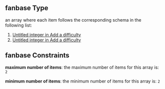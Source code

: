 ## fanbase Type

an array where each item follows the corresponding schema in the following list:

1.  [Untitled integer in Add a difficulty](add-difficulty-properties-concurrent-properties-fanbase-items-0.md "check type definition")
2.  [Untitled integer in Add a difficulty](add-difficulty-properties-concurrent-properties-fanbase-items-1.md "check type definition")

## fanbase Constraints

**maximum number of items**: the maximum number of items for this array is: `2`

**minimum number of items**: the minimum number of items for this array is: `2`
